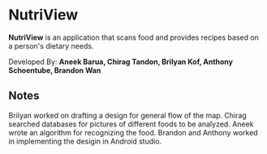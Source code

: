 # NutriView

**NutriView** is an application that scans food and provides recipes based on a person's dietary needs.

Developed By: **Aneek Barua, Chirag Tandon, Brilyan Kof, Anthony Schoentube, Brandon Wan**

## Notes

Brilyan worked on drafting a design for general flow of the map.
Chirag searched databases for pictures of different foods to be analyzed.
Aneek wrote an algorithm for recognizing the food.
Brandon and Anthony worked in implementing the desigin in Android studio.
